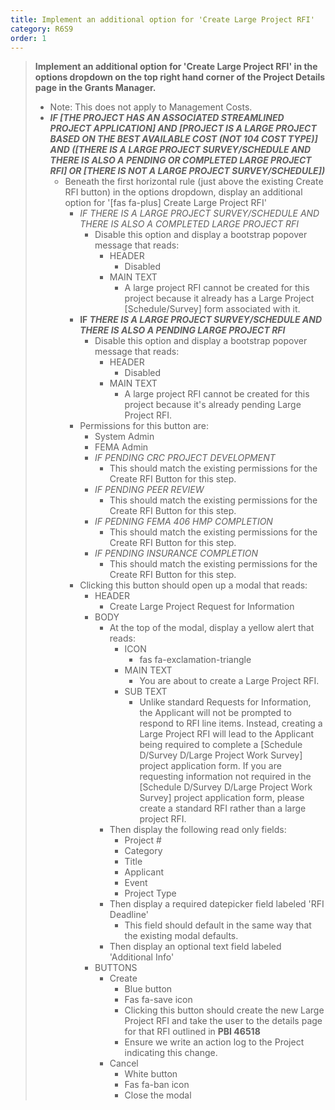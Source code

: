 ```yaml
---
title: Implement an additional option for 'Create Large Project RFI'
category: R6S9
order: 1
---
```


> **Implement an additional option for 'Create Large Project RFI' in the options dropdown on the top right hand corner of the Project Details page in the Grants Manager.**
>
>
>
> * Note: This does not apply to Management Costs.
> * ***IF \[THE PROJECT HAS AN ASSOCIATED STREAMLINED PROJECT APPLICATION\] AND \[PROJECT IS A LARGE PROJECT BASED ON THE BEST AVAILABLE COST (NOT 104 COST TYPE)\] AND (\[THERE IS A LARGE PROJECT SURVEY/SCHEDULE AND THERE IS ALSO A PENDING OR COMPLETED LARGE PROJECT RFI\] OR \[*THERE IS NOT A LARGE PROJECT SURVEY/SCHEDULE\])****
>   * Beneath the first horizontal rule (just above the existing Create RFI button) in the options dropdown, display an additional option for '\[fas fa-plus\] Create Large Project RFI'
>     * *IF&nbsp;*THERE IS A LARGE PROJECT SURVEY/SCHEDULE AND THERE IS ALSO A&nbsp;*COMPLETED*&nbsp;LARGE PROJECT RFI**
>       * Disable this option and display a bootstrap popover message that reads:
>         * HEADER
>           * Disabled
>         * MAIN TEXT
>           * A large project RFI cannot be created for this project because it already has a Large Project \[Schedule/Survey\] form associated with it.
>     * **IF&nbsp;*THERE IS A LARGE PROJECT SURVEY/SCHEDULE AND THERE IS ALSO A PENDING LARGE PROJECT RFI***
>       * Disable this option and display a bootstrap popover message that reads:
>         * HEADER
>           * Disabled
>         * MAIN TEXT
>           * A large project RFI cannot be created for this project because it's already pending Large Project RFI.
>     * Permissions for this button are:
>       * System Admin
>       * FEMA Admin
>       * *IF PENDING CRC PROJECT DEVELOPMENT*
>         * This should match the existing permissions for the Create RFI Button for this step.
>       * *IF PENDING PEER REVIEW*
>         * This should match the existing permissions for the Create RFI Button for this step.
>       * *IF PEDNING FEMA 406 HMP COMPLETION*
>         * This should match the existing permissions for the Create RFI Button for this step.
>       * *IF PENDING INSURANCE COMPLETION*
>         * This should match the existing permissions for the Create RFI Button for this step.
>     * Clicking this button should open up a modal that reads:
>       * HEADER
>         * Create Large Project Request for Information
>       * BODY
>         * At the top of the modal, display a yellow alert that reads:
>           * ICON
>             * fas fa-exclamation-triangle
>           * MAIN TEXT
>             * You are about to create a Large Project RFI.
>           * SUB TEXT
>             * Unlike standard Requests for Information, the Applicant will not be prompted to respond to RFI line items. Instead, creating a Large Project RFI will lead to the Applicant being required to complete a \[Schedule D/Survey D/Large Project Work Survey\] project application form. If you are requesting information not required in the \[Schedule D/Survey D/Large Project Work Survey\] project application form, please create a standard RFI rather than a large project RFI.
>         * Then display the following read only fields:
>           * Project \#
>           * Category
>           * Title
>           * Applicant
>           * Event
>           * Project Type
>         * Then display a required datepicker field labeled 'RFI Deadline'
>           * This field should default in the same way that the existing modal defaults.
>         * Then display an optional text field labeled 'Additional Info'
>       * BUTTONS
>         * Create
>           * Blue button
>           * Fas fa-save icon
>           * Clicking this button should create the new Large Project RFI and take the user to the details page for that RFI outlined in&nbsp;**PBI 46518**
>           * Ensure we write an action log to the Project indicating this change.
>         * Cancel
>           * White button
>           * Fas fa-ban icon
>           * Close the modal